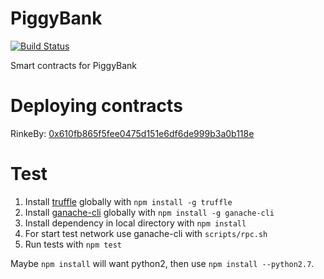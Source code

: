# PiggyBank

[![Build Status](https://travis-ci.com/PiggyBankETH/PiggyBank.svg)](https://travis-ci.org/PiggyBankETH/PiggyBank)

Smart contracts for PiggyBank

# Deploying contracts

RinkeBy: [0x610fb865f5fee0475d151e6df6de999b3a0b118e](https://rinkeby.etherscan.io/address/0x610fb865f5fee0475d151e6df6de999b3a0b118e)

# Test
1. Install [truffle](http://truffleframework.com) globally with `npm install -g truffle`
2. Install [ganache-cli](https://github.com/trufflesuite/ganache-cli) globally with `npm install -g ganache-cli`
3. Install dependency in local directory with `npm install`
4. For start test network use ganache-cli with `scripts/rpc.sh`
5. Run tests with `npm test`

Maybe `npm install` will want python2, then use `npm install --python2.7`.
